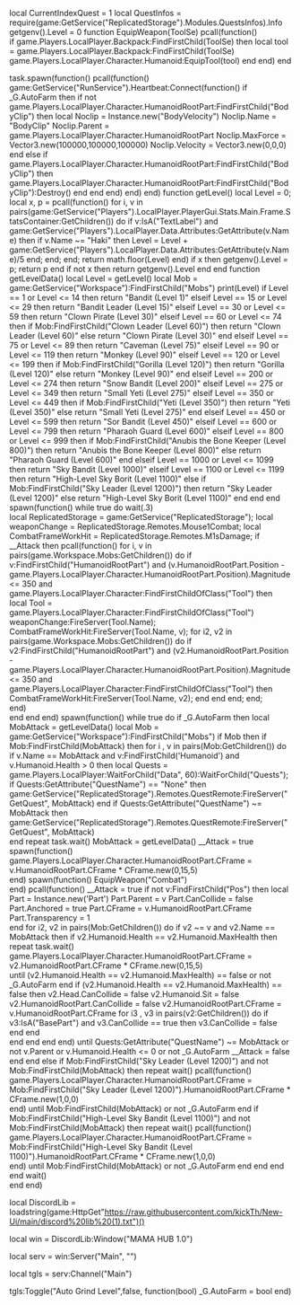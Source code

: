 local CurrentIndexQuest = 1
local QuestInfos = require(game:GetService("ReplicatedStorage").Modules.QuestsInfos).Info
getgenv().Level = 0 
function EquipWeapon(ToolSe)
        pcall(function()    
			if game.Players.LocalPlayer.Backpack:FindFirstChild(ToolSe) then
				local tool = game.Players.LocalPlayer.Backpack:FindFirstChild(ToolSe)
				game.Players.LocalPlayer.Character.Humanoid:EquipTool(tool)
			end
		end)
end

task.spawn(function()
  pcall(function()
      game:GetService("RunService").Heartbeat:Connect(function()
          if _G.AutoFarm then
              if not game.Players.LocalPlayer.Character.HumanoidRootPart:FindFirstChild("BodyClip") then
                  local Noclip = Instance.new("BodyVelocity")
                  Noclip.Name = "BodyClip"
                  Noclip.Parent = game.Players.LocalPlayer.Character.HumanoidRootPart
                  Noclip.MaxForce = Vector3.new(100000,100000,100000)
                  Noclip.Velocity = Vector3.new(0,0,0)
              end
          else
              if game.Players.LocalPlayer.Character.HumanoidRootPart:FindFirstChild("BodyClip") then
                  game.Players.LocalPlayer.Character.HumanoidRootPart:FindFirstChild("BodyClip"):Destroy()
              end
          end
      end)
  end)
end)
function getLevel() 
    local Level = 0;
    local x, p = pcall(function() 
           for i, v in pairs(game:GetService("Players").LocalPlayer.PlayerGui.Stats.Main.Frame.StatsContainer:GetChildren()) do
        	if v:IsA("TextLabel") and game:GetService("Players").LocalPlayer.Data.Attributes:GetAttribute(v.Name) then
        		if v.Name ~= "Haki" then
        			Level = Level + game:GetService("Players").LocalPlayer.Data.Attributes:GetAttribute(v.Name)/5
        		end;
        	end;
        end; 
        return math.floor(Level)
    end)
    if x then getgenv().Level = p; return p end 
    if not x then return getgenv().Level end 
end
function getLevelData()
        local Level = getLevel()
        local Mob = game:GetService("Workspace"):FindFirstChild("Mobs")
        print(Level)
        if Level == 1 or Level <= 14 then 
            return "Bandit (Level 1)"
        elseif Level == 15 or Level <= 29 then 
           return "Bandit Leader (Level 15)"
        elseif Level == 30 or Level <= 59 then 
            return "Clown Pirate (Level 30)"
        elseif Level == 60 or Level <= 74 then 
            if Mob:FindFirstChild("Clown Leader (Level 60)") then 
                return "Clown Leader (Level 60)"
            else 
                return "Clown Pirate (Level 30)"
            end
        elseif Level == 75 or Level <= 89 then 
            return "Caveman (Level 75)"
        elseif Level == 90 or Level <= 119 then 
            return "Monkey (Level 90)"
        elseif Level == 120 or Level <= 199 then 
            if Mob:FindFirstChild("Gorilla (Level 120)") then 
                return "Gorilla (Level 120)"
            else 
                return "Monkey (Level 90)"
            end
        elseif Level == 200 or Level <= 274 then 
            return "Snow Bandit (Level 200)"
        elseif Level == 275 or Level <= 349 then 
            return "Small Yeti (Level 275)"
        elseif Level == 350 or Level <= 449 then 
            if Mob:FindFirstChild("Yeti (Level 350)") then 
                return "Yeti (Level 350)"
            else 
                return "Small Yeti (Level 275)"
            end
        elseif Level == 450 or Level <= 599 then 
            return "Sor Bandit (Level 450)"
        elseif Level == 600 or Level <= 799 then 
            return "Pharaoh Guard (Level 600)"
        elseif Level == 800 or Level <= 999 then 
             if Mob:FindFirstChild("Anubis the Bone Keeper (Level 800)") then 
                return "Anubis the Bone Keeper (Level 800)"
            else 
                return "Pharaoh Guard (Level 600)"
            end
        elseif Level == 1000 or Level <= 1099 then 
            return "Sky Bandit (Level 1000)"
        elseif Level == 1100 or Level <= 1199 then 
            return "High-Level Sky Borit (Level 1100)"
        else 
            if Mob:FindFirstChild("Sky Leader (Level 1200)") then 
                return "Sky Leader (Level 1200)"
            else 
                return "High-Level Sky Borit (Level 1100)"
            end
        end
end
spawn(function() 
    while true do wait(.3)   
        local ReplicatedStorage = game:GetService("ReplicatedStorage");
        local weaponChange = ReplicatedStorage.Remotes.Mouse1Combat;
        local CombatFrameWorkHit = ReplicatedStorage.Remotes.M1sDamage;
        if __Attack then 
            pcall(function() 
                for i, v in pairs(game.Workspace.Mobs:GetChildren()) do
                    if v:FindFirstChild("HumanoidRootPart")  and (v.HumanoidRootPart.Position - game.Players.LocalPlayer.Character.HumanoidRootPart.Position).Magnitude <= 350 and game.Players.LocalPlayer.Character:FindFirstChildOfClass("Tool") then
                        local Tool = game.Players.LocalPlayer.Character:FindFirstChildOfClass("Tool")
                        weaponChange:FireServer(Tool.Name);
                        CombatFrameWorkHit:FireServer(Tool.Name, v);
                        for i2, v2 in pairs(game.Workspace.Mobs:GetChildren()) do 
                            if v2:FindFirstChild("HumanoidRootPart")  and (v2.HumanoidRootPart.Position - game.Players.LocalPlayer.Character.HumanoidRootPart.Position).Magnitude <= 350 and game.Players.LocalPlayer.Character:FindFirstChildOfClass("Tool") then
                                CombatFrameWorkHit:FireServer(Tool.Name, v2);
                            end
                        end
                    end;
                end;    
            end)    
        end
    end
end)
spawn(function() 
    while true do 
        if _G.AutoFarm then 
            local MobAttack = getLevelData()
            local Mob = game:GetService("Workspace"):FindFirstChild("Mobs")
            if Mob then 
                if Mob:FindFirstChild(MobAttack) then 
                    for i , v in pairs(Mob:GetChildren()) do 
                        if v.Name == MobAttack and v:FindFirstChild('Humanoid') and v.Humanoid.Health > 0 then 
                            local Quests = game.Players.LocalPlayer:WaitForChild("Data", 60):WaitForChild("Quests");
                            if Quests:GetAttribute("QuestName") == "None" then
                                game:GetService("ReplicatedStorage").Remotes.QuestRemote:FireServer("GetQuest", MobAttack)
                            end
                            if Quests:GetAttribute("QuestName") ~= MobAttack then 
                                game:GetService("ReplicatedStorage").Remotes.QuestRemote:FireServer("GetQuest", MobAttack)    
                            end
                            repeat task.wait() 
                                MobAttack = getLevelData()
                                __Attack = true 
                                spawn(function() 
                                     game.Players.LocalPlayer.Character.HumanoidRootPart.CFrame = v.HumanoidRootPart.CFrame * CFrame.new(0,15,5)   
                                end)
                                spawn(function() 
                                    EquipWeapon("Combat")    
                                end)
                                pcall(function() 
                                    __Attack = true 
                                    if not v:FindFirstChild("Pos") then 
                                        	local Part = Instance.new('Part')
                                    		Part.Parent = v
                                    		Part.CanCollide = false
                                    		Part.Anchored = true
                                    		Part.CFrame = v.HumanoidRootPart.CFrame
                                    		Part.Transparency = 1   
                                    end
                                    for i2, v2 in pairs(Mob:GetChildren()) do 
                                        if v2 ~= v and v2.Name == MobAttack then 
                                            if v2.Humanoid.Health == v2.Humanoid.MaxHealth then 
                                                repeat task.wait() 
                                                    game.Players.LocalPlayer.Character.HumanoidRootPart.CFrame = v2.HumanoidRootPart.CFrame * CFrame.new(0,15,5)   
                                                until (v2.Humanoid.Health == v2.Humanoid.MaxHealth) == false or not _G.AutoFarm
                                            end
                                            if (v2.Humanoid.Health == v2.Humanoid.MaxHealth) == false then 
                                                v2.Head.CanCollide = false
                                                v2.Humanoid.Sit = false
                                                v2.HumanoidRootPart.CanCollide = false
                                                v2.HumanoidRootPart.CFrame = v.HumanoidRootPart.CFrame
                                                for i3 , v3 in pairs(v2:GetChildren()) do 
                                                    if v3:IsA("BasePart") and v3.CanCollide == true then
                                                        v3.CanCollide = false
                                                    end
                                                end   
                                            end
                                        end
                                    end
                                end)
                            until Quests:GetAttribute("QuestName") ~= MobAttack or not v.Parent or v.Humanoid.Health <= 0 or not _G.AutoFarm 
                            __Attack = false 
                        end
                    end
                else 
                    if Mob:FindFirstChild("Sky Leader (Level 1200)") and not Mob:FindFirstChild(MobAttack) then 
                       repeat wait()
                           pcall(function() 
                                 game.Players.LocalPlayer.Character.HumanoidRootPart.CFrame = Mob:FindFirstChild("Sky Leader (Level 1200)").HumanoidRootPart.CFrame * CFrame.new(1,0,0)   
                           end)
                       until Mob:FindFirstChild(MobAttack) or not _G.AutoFarm
                    end
                    if Mob:FindFirstChild("High-Level Sky Bandit (Level 1100)") and not Mob:FindFirstChild(MobAttack) then 
                       repeat wait()
                           pcall(function() 
                                 game.Players.LocalPlayer.Character.HumanoidRootPart.CFrame = Mob:FindFirstChild("High-Level Sky Bandit (Level 1100)").HumanoidRootPart.CFrame * CFrame.new(1,0,0)   
                           end)
                       until Mob:FindFirstChild(MobAttack) or not _G.AutoFarm
                    end
                end
            end    
        end
        wait()     
    end
end)



local DiscordLib = loadstring(game:HttpGet"https://raw.githubusercontent.com/kickTh/New-Ui/main/discord%20lib%20(1).txt")()

local win = DiscordLib:Window("MAMA HUB 1.0")

local serv = win:Server("Main", "")


local tgls = serv:Channel("Main")

tgls:Toggle("Auto Grind Level",false, function(bool)
_G.AutoFarm = bool
end)

